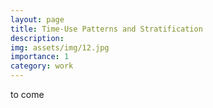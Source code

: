 ```yaml
---
layout: page
title: Time-Use Patterns and Stratification
description:
img: assets/img/12.jpg
importance: 1
category: work
---
```


to come
